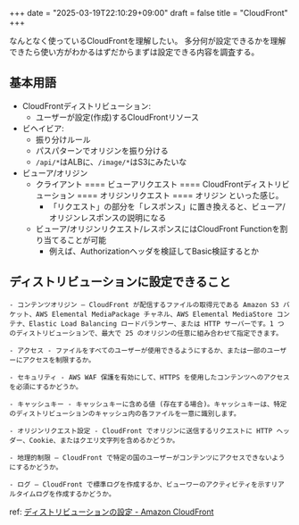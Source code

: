 +++
date = "2025-03-19T22:10:29+09:00"
draft = false
title = "CloudFront"
+++


なんとなく使っているCloudFrontを理解したい。
多分何が設定できるかを理解できたら使い方がわかるはずだからまずは設定できる内容を調査する。

## 基本用語

- CloudFrontディストリビューション: 
  - ユーザーが設定(作成)するCloudFrontリソース
- ビヘイビア: 
  - 振り分けルール
  - パスパターンでオリジンを振り分ける
  - `/api/*`はALBに、`/image/*`はS3にみたいな
- ビューア/オリジン
  - クライアント ==== ビューアリクエスト ==== CloudFrontディストリビューション ==== オリジンリクエスト ==== オリジン といった感じ。
    - 「リクエスト」の部分を「レスポンス」に置き換えると、ビューア/オリジンレスポンスの説明になる
  - ビューア/オリジンリクエスト/レスポンスにはCloudFront Functionを割り当てることが可能
    - 例えば、Authorizationヘッダを検証してBasic検証するとか

## ディストリビューションに設定できること

```
- コンテンツオリジン — CloudFront が配信するファイルの取得元である Amazon S3 バケット、AWS Elemental MediaPackage チャネル、AWS Elemental MediaStore コンテナ、Elastic Load Balancing ロードバランサー、または HTTP サーバーです。1 つのディストリビューションで、最大で 25 のオリジンの任意に組み合わせて指定できます。

- アクセス - ファイルをすべてのユーザーが使用できるようにするか、または一部のユーザーにアクセスを制限するか。

- セキュリティ - AWS WAF 保護を有効にして、HTTPS を使用したコンテンツへのアクセスを必須にするかどうか。

- キャッシュキー - キャッシュキーに含める値 (存在する場合)。キャッシュキーは、特定のディストリビューションのキャッシュ内の各ファイルを一意に識別します。

- オリジンリクエスト設定 - CloudFront でオリジンに送信するリクエストに HTTP ヘッダー、Cookie、またはクエリ文字列を含めるかどうか。

- 地理的制限 — CloudFront で特定の国のユーザーがコンテンツにアクセスできないようにするかどうか。

- ログ — CloudFront で標準ログを作成するか、ビューワーのアクティビティを示すリアルタイムログを作成するかどうか。
```

ref: [ディストリビューションの設定 - Amazon CloudFront](https://docs.aws.amazon.com/ja_jp/AmazonCloudFront/latest/DeveloperGuide/distribution-working-with.html)

  